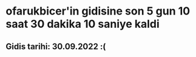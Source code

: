 # ofarukbicer'in gidisine son 5 gun 10 saat 30 dakika 10 saniye kaldi

## Gidis tarihi: 30.09.2022 :(